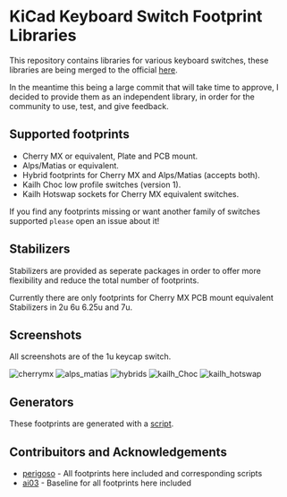 # KiCad Keyboard Switch Footprint Libraries

This repository contains libraries for various keyboard switches, these libraries are being merged to the official [here](https://github.com/KiCad/kicad-footprints/issues/2416).

In the meantime this being a large commit that will take time to approve, I decided to provide them as an independent library, in order for the community to use, test, and give feedback.

## Supported footprints

- Cherry MX or equivalent, Plate and PCB mount.
- Alps/Matias or equivalent.
- Hybrid footprints for Cherry MX and Alps/Matias (accepts both).
- Kailh Choc low profile switches (version 1).
- Kailh Hotswap sockets for Cherry MX equivalent switches.

If you find any footprints missing or want another family of switches supported `please` open an issue about it!

## Stabilizers

Stabilizers are provided as seperate packages in order to offer more flexibility and reduce the total number of footprints.

Currently there are only footprints for Cherry MX PCB mount equivalent Stabilizers in 2u 6u 6.25u and 7u.

## Screenshots

All screenshots are of the 1u keycap switch.

![cherrymx](https://user-images.githubusercontent.com/39195157/93150026-f66a4e00-f6ef-11ea-809f-2e3a8dbe188a.png)
![alps_matias](https://user-images.githubusercontent.com/39195157/93150084-1c8fee00-f6f0-11ea-97b3-24e5e425479f.png)
![hybrids](https://user-images.githubusercontent.com/39195157/93150167-55c85e00-f6f0-11ea-9cce-6adc237570d0.png)
![kailh_Choc](https://user-images.githubusercontent.com/39195157/93150222-72649600-f6f0-11ea-8a22-b62f093f4c2d.png)
![kailh_hotswap](https://user-images.githubusercontent.com/39195157/93150276-8f996480-f6f0-11ea-9919-c952159f183f.png)

## Generators

These footprints are generated with a [script](https://github.com/KiCad/kicad-footprints/issues/2416).

## Contribuitors and Acknowledgements

- [perigoso](https://github.com/perigoso) - All footprints here included and corresponding scripts
- [ai03](https://github.com/ai03-2725) - Baseline for all footprints here included